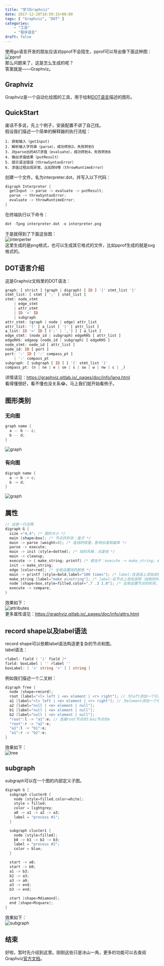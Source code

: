 ```yaml
---
title: "学习Graphviz"
date: 2017-12-28T16:59:15+08:00
tags: [ "Graphviz", "DOT" ]
categories:
    - "工具"
    - "程序语言"
draft: false
---
```

使用go语言开发的朋友应该对pprof不会陌生，pprof可以导出像下面这种图：
![pprof](/graphviz-learning/pprof.png)  
那么问题来了，这是怎么生成的呢？  
答案就是――Graphviz。  

## Graphviz
Graphviz是一个自动化绘图的工具，用于绘制[DOT语言](https://zh.wikipedia.org/wiki/DOT%E8%AF%AD%E8%A8%80)描述的图形。

## QuickStart
废话不多说，先上个例子，安装配置不讲了自己找。  
假设我们描述一个简单的解释器的执行流程：  
```plain
1. 获取输入（getInput)
2. 解析输入字符串（parse），成功转到3，失败转到5
3. 对parse出的AST求值（evaluate），成功转到4，失败转到6
4. 输出求值结果（putResult）
5. 提示语法错误（throwSyntaxError）
6. 求值过程出现异常，比如除0等（throwRuntimeError）
```
创建一个文件，名为interpreter.dot，并写入以下代码：  
```cpp
digraph Interpreter {
  getInput -> parse -> evaluate -> putResult;
  parse -> throwSyntaxError;
  evaluate -> throwRuntimeError;
}
```
在终端执行以下命令：  
```go
dot -Tpng interpreter.dot -o interpreter.png
```
于是就得到了下面这张图：  
![interperter](/graphviz-learning/interpreter.png)  
这里生成的是png格式，也可以生成其它格式的文件，比如pprof生成的就是svg格式的。

## DOT语言介绍
这是Graphviz文档里的DOT语法：  
```haskell
graph: [ strict ] (graph | digraph) [ ID ] '{' stmt_list '}'
stmt_list: [ stmt [ ';' ] stmt_list ]
stmt: node_stmt
    | edge_stmt
    | attr_stmt
    | ID '=' ID
    | subgraph
attr_stmt: (graph | node | edge) attr_list
attr_list: '[' [ a_list ] ']' [ attr_list ]
a_list: ID '=' ID [ (';' | ',') ] [ a_list ]
edge_stmt: (node_id | subgraph) edgeRHS [ attr_list ]
edgeRHS: edgeop (node_id | subgraph) [ edgeRHS ]
node_stmt: node_id [ attr_list ]
node_id: ID [ port ]
port: ':' ID [ ':' compass_pt ]
    | ':' compass_pt
subgraph: [ subgraph [ ID ] ] '{' stmt_list '}'
compass_pt: (n | ne | e | se | s | sw | w | nw | c | _)
```
详情请见：https://graphviz.gitlab.io/_pages/doc/info/lang.html  
看得懂很好，看不懂也没关系😂。马上我们就开始看例子。

## 图形类别
### 无向图
```cpp
graph name {
  a -- b -- c;
  b -- d;
}
```
![graph](/graphviz-learning/graph.png)

### 有向图
```cpp
digraph name {
  a -> b -> c;
  b -> d;
}
```
![graph](/graphviz-learning/digraph.png)

## 属性
```cpp
// 这是一行注释
digraph G {
  size ="4,4"; /* 图的大小 */
  main [shape=box]; /* 节点的形状：盒子 */
  main -> parse [weight=8]; /* 连线的权值，影响长度和曲率 */
  parse -> execute;
  main -> init [style=dotted]; /* 线的风格：点虚线 */
  main -> cleanup;
  execute -> { make_string; printf} /* 相当于：execute -> make_string; execute -> printf; */
  init -> make_string;
  edge [color=red]; /* 全局设置线的颜色 */
  main -> printf [style=bold,label="100 times"]; /* label:在连线上添加说明 */
  make_string [label="make a\nstring"]; /* label:在节点上添加说明（绘制的时候会替换掉节点的名字） */
  node [shape=box,style=filled,color=".7 .3 1.0"]; /* 全局设置节点的形状、风格、背景色 */
  execute -> compare;
}
```
效果如下：  
![attributes](/graphviz-learning/attributes.png)  
更多属性请见：https://graphviz.gitlab.io/_pages/doc/info/attrs.html

## record shape以及label语法
record shape可以依赖label语法构造更复杂的节点和图。  
label语法：
```go
rlabel: field ( '|' field )*
field: boxLabel | '' rlabel ''
boxLabel: [ '<' string '>' ] [ string ]
```
例如我们描述一个二叉树：  
```cpp
digraph Tree {
  node [shape=record];
  root [label="<l> left | <e> element | <r> right"]; // 为left添加一个引用l
  a1 [label="<l> left | <e> element | <r> right"]; // 为element添加一个引用e
  a2 [label="null | <e> element | null"];
  b1 [label="null | <e> element | null"];
  b2 [label="null | <e> element | null"];
  "root":l -> "a1":e; // 连接root节点的l与a1节点的e
  "root":r -> "a2":e;
  "a1":l -> "b1":e;
  "a1":r -> "b2":e;
}
```
效果如下：  
![tree](/graphviz-learning/tree.png)  

## subgraph
subgraph可以在一个图的内部定义子图。  
```cpp
digraph G {
  subgraph cluster0 {
    node [style=filled,color=white];
    style = filled;
    color = lightgrey;
    a0 -> a1 -> a2 -> a3;
    label = "process #1";
  }

  subgraph cluster1 {
    node [style=filled];
    b0 -> b1 -> b2 -> b3;
    label = "process #2";
    color = blue;
  }

  start -> a0;
  start -> b0;
  a1 -> b3;
  b2 -> a3;
  a3 -> a0;
  a3 -> end;
  b3 -> end;

  start [shape=Mdiamond];
  end [shape=Msquare];
}
```
效果如下：  
![subgraph](/graphviz-learning/subgraph.png)  

## 结束
好啦，暂时先介绍到这里。刚刚这些只是冰山一角，更多的功能可以去查阅Graphviz[官方文档](https://graphviz.gitlab.io/documentation/)。
